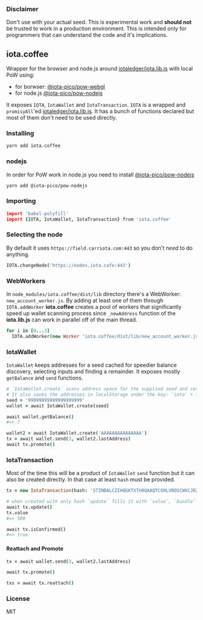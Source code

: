 ### Disclaimer

Don't use with your actual seed. This is experimental work and **should not** be trusted to work in a production environment. This is intended only for programmers that can understand the code and it's implications.



## iota.coffee

Wrapper for the browser and node.js around [iotaledger/iota.lib.js](https://github.com/iotaledger/iota.lib.js) with local PoW using:
* for borwser: [@iota-pico/pow-webgl](https://github.com/iotaeco/iota-pico-pow-webgl)
* for node.js [@iota-pico/pow-nodejs](https://github.com/iotaeco/iota-pico-pow-nodejs)

It exposes `IOTA`, `IotaWallet` and `IotaTransaction`.
`IOTA` is a wrapped and `promisyAll`'ed [iotaledger/iota.lib.js](https://github.com/iotaledger/iota.lib.js/). It has a bunch of functions declared but most of them don't need to be used directly.


### Installing

```bash
yarn add iota.coffee
```


### nodejs
In order for PoW work in node.js you need to install [@iota-pico/pow-nodejs](https://github.com/iotaeco/iota-pico-pow-nodejs)
```bash
yarn add @iota-pico/pow-nodejs
```


### Importing

```coffeescript
import 'babel-polyfill'
import {IOTA, IotaWallet, IotaTransaction} from 'iota.coffee'
```


### Selecting the node

By default it uses `https://field.carriota.com:443` so you don't _need_ to do anything.

```coffeescript
IOTA.changeNode('https://nodes.iota.cafe:443')
```


### WebWorkers

In `node_modules/iota.coffee/dist/lib` directory there's a WebWorker: `new_account_worker.js`. By adding at least one of them through `IOTA.addWorker` **iota.coffee** creates a pool of workers that significantly speed up wallet scanning process since `_newAddress` function of the **iota.lib.js** can work in parallel off of the main thread.

```coffeescript
for i in [0...3]
  IOTA.addWorker(new Worker 'iota.coffee/dist/lib/new_account_worker.js')
```


### IotaWallet

`IotaWallet` keeps addresses for a seed cached for speedier balance discovery, selecting inputs and finding a remainder. It exposes mostly `getBalance` and `send` functions.

```coffeescript
# `IotaWallet.create` scans address space for the supplied seed and returns `IotaWallet` instance.
# It also saves the addresses in localStorage under the key: 'iota' + first ten characters of the seed
seed = '99999999999999999999'
wallet = await IotaWallet.create(seed)

await wallet.getBalance()
#=> 7

wallet2 = await IotaWallet.create('AAAAAAAAAAAAAAA')
tx = await wallet.send(3, wallet2.lastAddress)
await tx.promote()
```


### IotaTransaction

Most of the time this will be a product of `IotaWallet` `send` function but it can also be created directly. In that case at least `hash` must be provided.

```coffeescript
tx = new IotaTransaction(hash: 'STINBALCZIHQGKTXTH9QAAQTCO9LVBOSCWXCJRZDRS9FGDDAXIQJQKFE9SETXLRISZFVGIHEPVV9A9999')

# when created with only hash `update` fills it with `value`, `bundle` and `tail`
await tx.update()
tx.value
#=> 500

await tx.isConfirmed()
#=> true
```

#### Reattach and Promote

```coffeescript
tx = await wallet.send(3, wallet2.lastAddress)

await tx.promote()

txs = await tx.reattach()
```


### License
MIT

